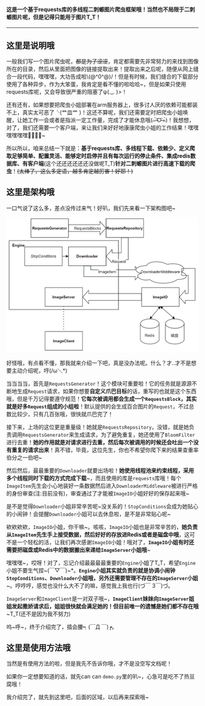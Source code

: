 #### 这是一个基于requests库的多线程二刺螈图片爬虫框架哦！当然也不局限于二刺螈图片呢，但是记得只能用于图片T_T！

---

## 这里是说明哦

一般我们写一个图片爬虫呢，~~都是为了涩涩~~，肯定都需要先非常努力的来找到图像所在的目录，然后从里面把图像的链接提取出来！提取出来之后呢，随便从网上缝合一段代码，嘿嘿嘿，大功告成啦\\(@^0^@)/！但是有时候，我们缝合的下载部分使用了各种异步，作为大笨蛋，我肯定是看不懂的啦哈哈~，但是如果只使用requests库呢，又会导致很严重的阻塞了ψ(._. )>！

还有还有，如果想要把爬虫小姐部署在arm服务器上，很多讨人厌的依赖可能都装不上，真实太可恶了╰(艹皿艹 )！这还不算呢，我们还需要定时把爬虫小姐唤醒，让她工作一会或者是指派一定工作量，完成了才能休息哦(๐॔˃̶ᗜ˂̶๐॓)！我想想，对了，我们还需要一个客户端，来让我们来好好地康康爬虫小姐的工作结果！嘿嘿嘿嘿嘿嘿🤤🤤🤤🤤~

所以所以，咱来总结一下就是：**基于requests库、多线程下载、依赖少、定义爬取足够简单、配置灵活、能够定时启停并且有每次运行的停止条件、集成redis数据库、有客户端**(这个还还还还还还没做呢T_T)**针对二刺螈图片进行高速下载的爬虫**！~~(太棒了，这么多定语，越多肯定越厉害！好耶！)~~


## 这里是架构哦

一口气说了这么多，差点没传过来气！好叭，我们先来看一下架构图吧~

![](docs/imgs/架构图.png)

好怪哦，有点看不懂，那我就来介绍一下吧，真是没办法呢。什么？才..才不是想要主动介绍呢，哼(/ω＼\*)

当当当当，首先是`RequestsGenerator`！这个模块可重要啦！它的任务就是源源不断地生成`Request`请求，如果你想要**自定义爪巴目标**的话，重写的也就是这个东西哦，但是千万记得要遵守规范！**它每次被调用都会生成一个`RequestsBlock`，其实就是好多`Request`组成的小组啦**！默认提供的会生成百合图片的`Request`，不过总数比较少，只有几百张哦，很快就爪巴完了！

接下来，上场的这位更是重量级！她就是`RequestsRepository`，没错，就是她负责调用`RequestsGenerator`来生成请求，为了避免重复，她还使用了`BloomFilter`进行去重！**她的作用就是对请求进行去重，然后每次被调用的时候还会吐出一个没有重复的请求出来**！真不错，毕竟，这位先生，你也不希望你爬下来的结果查重率伯分之一伯吧~

然后然后，最最重要的`Downloader`就要出场啦！**她使用线程池来约束线程，采用多个线程同时下载的方式完成下载**\~，而且使用的库是`requests`库哦！每个`ImageItem`先生会小心地装好一条数据然后进入`DownloaderMiddleware`被进行严格的身份审查(注:目前没有)，审查通过了才能被`ImageIO`小姐好好的保存起来哦~

是不是觉得`Downloader`小姐非常辛苦呢~没关系的！`StopConditions`会成为她贴心的小闹钟！会提醒`Downloader`小姐可以去休息啦，是不是非常贴心呢~

欸欸欸欸，`ImageIO`小姐，你干嘛\~。咳咳，`ImageIO`小姐也是非常辛苦的，**她负责从`ImageItem`先生手上接受数据，然后好好的存放进Redis或者是磁盘中哦**，这可不是一个轻松的活，让我们再次感谢`ImageIO`小姐！哦对了，**`ImageIO`小姐有时还需要把磁盘或Redis中的数据搬出来递给`ImageServer`小姐哦**\~

嘿嘿嘿~，哎呀！对了，忘记介绍最最最最重要的`Engine`小姐了T_T，希望`Engine`小姐不要生气捏\~(￣▽￣)\~*。**`Engine`小姐其实就负责的就是协调小闹钟`StopConditions`、`Downloader`小姐哦，另外还需要管理不存在的`ImageServer`小姐**\~。哼哼哼，感觉也没什么大不了的嘛，感觉我上我也行(づ￣ 3￣)づ。

`ImageServer`和`ImageClient`是一对双子哦\~，**`ImageClient`妹妹向`ImageServer`姐姐发起撒娇请求后，姐姐很快就会满足她的！但目前唯一的遗憾是她们都不存在哦**\~T_T(还不是因为我不努力)

呜~呼~，终于介绍完了，插会腰┑(￣Д ￣)┍。


## 这里是使用方法哦

当然是有使用方法的啦，但是我先不告诉你哦，才不是没空写文档呢！

如果你一定想要知道的话，就先can can `demo.py`里的叭~，心急可是吃不了热豆腐哦！

我介绍完了，就先到这里吧，后面的区域，以后再来探索哦~
